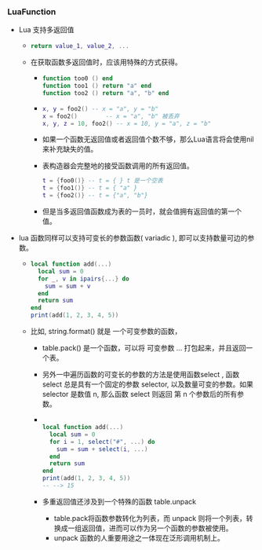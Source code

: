 ### LuaFunction

- Lua 支持多返回值

  - ```lua
    return value_1, value_2, ... 
    ```

  - 在获取函数多返回值时，应该用特殊的方式获得。

    - ```lua
      function too0 () end
      function too1 () return "a" end
      function too2 () return "a", "b" end
      ```

    - ```lua
      x, y = foo2()	-- x = "a", y = "b"
      x = foo2()		-- x = "a", "b" 被丢弃
      x, y, z = 10, foo2() -- x = 10, y = "a", z = "b"
      ```

    - 如果一个函数无返回值或者返回值个数不够，那么Lua语言将会使用nil来补充缺失的值。

    - 表构造器会完整地的接受函数调用的所有返回值。

      ```lua
      t = {foo0()} -- t = { } t 是一个空表
      t = {foo1()} -- t = { "a" } 
      t = {foo2()} -- t = {"a", "b"}
      ```

    - 但是当多返回值函数成为表的一员时，就会值拥有返回值的第一个值。

- lua 函数同样可以支持可变长的参数函数( variadic ), 即可以支持数量可边的参数。

  - ```lua
    local function add(...)
      local sum = 0
      for _, v in ipairs{...} do
        sum = sum + v
      end
      return sum
    end
    print(add(1, 2, 3, 4, 5))
    ```

  - 比如, string.format() 就是 一个可变参数的函数，
  
    - table.pack() 是一个函数，可以将 可变参数 ... 打包起来，并且返回一个表。
    
    - 另外一中遍历函数的可变长的参数的方法是使用函数select , 函数select 总是具有一个固定的参数 selector, 以及数量可变的参数。如果selector 是数值 n, 那么函数 select 则返回 第 n 个参数后的所有参数。
    
    - ```lua
      
      local function add(...)
        local sum = 0
        for i = 1, select("#", ...) do
          sum = sum + select(i, ...)
        end
        return sum
      end
      print(add(1, 2, 3, 4, 5))
      -- --> 15
      ```
    
    - 多重返回值还涉及到一个特殊的函数 table.unpack
    
      - table.pack将函数参数转化为列表，而 unpack 则将一个列表，转换成一组返回值，进而可以作为另一个函数的参数被使用。
      - unpack 函数的人重要用途之一体现在泛形调用机制上。